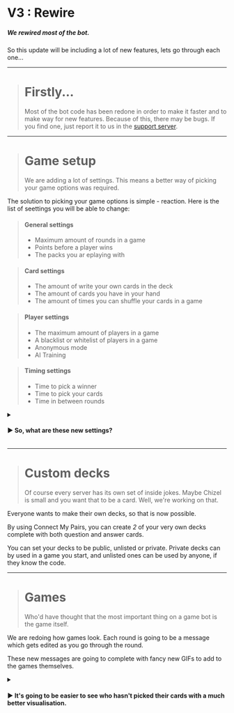 # V3 : Rewire
##### *We rewired most of the bot.*

So this update will be including a lot of new features, lets go through each one...

---

> **Firstly...** 
> ====
> Most of the bot code has been redone in order to make it faster and to make way for new features.
> Because of this, there may be bugs. If you find one, just report it to us in the [support server](https://discord.gg/bPaNnxe).

---

> **Game setup** 
> ====
> We are adding a lot of settings. This means a better way of picking your game options was required. 

The solution to picking your game options is simple - reaction.
Here is the list of seettings you will be able to change:
> #### General settings
> - Maximum amount of rounds in a game
> - Points before a player wins
> - The packs you ar eplaying with

> #### Card settings
> - The amount of write your own cards in the deck
> - The amount of cards you have in your hand
> - The amount of times you can shuffle your cards in a game

> #### Player settings
> - The maximum amount of players in a game
> - A blacklist or whitelist of players in a game
> - Anonymous mode
> - AI Training

> #### Timing settings
> - Time to pick a winner
> - Time to pick your cards
> - Time in between rounds

<details>
  <summary>
    <h4> ▶ So, what are these new settings?</h4>
  </summary>
  <br>
  <b>Write your own cards</b> - Let you type your own response to a question<br>
  <b>Cards in hand</b> - The amount of cards you get to choose from<br>
  <b>Shuffles</b> - How many times a player can get rid of all of their cards and get new ones. In a game, you can type <code>$shuffle</code><br>
  <b>Maximum players in a game</b> - Limits how many people can join your game<br>
  <b>Blacklist / Whitelist</b> - Lets specific people play only, or doesn't allow certain people to play<br>
  <b>Anonymous mode</b> - Hides the winner of each round, and doesn't show the leaderboard until the end<br>
  <b>AI Training</b> - Allows us to look at the winners of each game to train a bot to play
</details>

---

> **Custom decks** 
> ====
> Of course every server has its own set of inside jokes. Maybe Chizel is small and you want that to be a card.
> Well, we're working on that.

Everyone wants to make their own decks, so that is now possible.

By using Connect My Pairs, you can create *2* of your very own decks complete with both question and answer cards.

You can set your decks to be public, unlisted or private. Private decks can by used in a game you start, and unlisted ones can be used by anyone, if they know the code.

---

> **Games** 
> ====
> Who'd have thought that the most important thing on a game bot is the game itself.

We are redoing how games look. Each round is going to be a message which gets edited as you go through the round.

These new messages are going to complete with fancy new GIFs to add to the games themselves.

<details>
  <summary>
    <h4> ▶ It's going to be easier to see who hasn't picked their cards with a much better visualisation.</h4>
  </summary>
  <code>✅</code> Pineapplefan<br>
  <code>❌</code> Minion3665<br>
  <code>✅</code> TheCodedProf<br>
<details>

---
